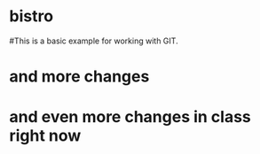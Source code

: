 # bistro
#This is a basic example for working with GIT.
# and more changes
# and even more changes in class right now

